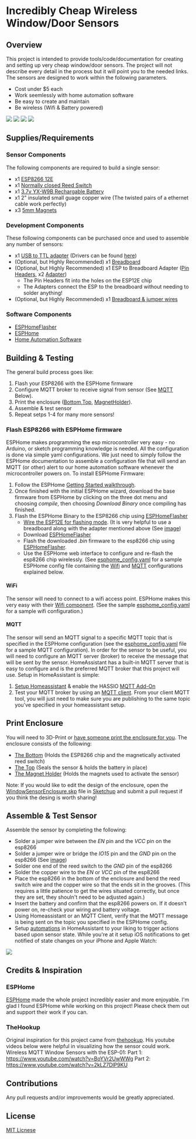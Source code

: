 # Incredibly Cheap Wireless Window/Door Sensors

## Overview

This project is intended to provide tools/code/documentation for creating and setting up very cheap window/door sensors. The project will not describe every detail in the process but it will point you to the needed links. The sensors are designed to work within the following parameters.

- Cost under $5 each
- Work seemlessly with home automation software
- Be easy to create and maintain
- Be wireless (Wifi & Battery powered)

![](images/size_view.JPG)
![](images/profile_view.png)
![](images/open_view.png)
![](images/assemble_view.JPG)

## Supplies/Requirements

### Sensor Components

The following components are required to build a single sensor:
- x1 [ESP8266 12E](https://www.aliexpress.com/item/new-ESP8266-Remote-Serial-Port-WIFI-Transceiver-Wireless-Module-Esp-12F-AP-STA/32633529267.html)
- x1 [Normally closed Reed Switch](https://www.aliexpress.com/item/5pcs-Reed-Switch-3-pin-Magnetic-Switch-2-5-14mm-Normally-Open-Normally-Closed-Conversion-2/32947287626.html)
- x1 [3.7v YX-W9B Rechargable Battery](https://www.aliexpress.com/item/1pc-3Pcs-380mAh-SmartWatch-Rechargeable-Li-ion-polymer-battery-For-DZ09-Smart-Watch-Battery-For-KSW/32927626838.html)
- x1 2" insulated small guage copper wire (The twisted pairs of a ethernet cable work perfectly)
- x3 [5mm Magnets](https://www.aliexpress.com/item/32953032626.html?spm=a2g0s.9042311.0.0.7d124c4ddOXJxX)

### Development Components

These following components can be purchased once and used to assemble any number of sensors:

- x1 [USB to TTL adapter](http://a.co/d/hhTu3ec) (Drivers can be found [here]( http://www.prolific.com.tw/US/ShowProduct.aspx?pcid=41&showlevel=0041-0041))
- (Optional, but Highly Recommended) x1 [Breadboard](https://www.aliexpress.com/item/32787386567.html)
- (Optional, but Highly Recommended) x1 ESP to Breadboard Adapter ([Pin Headers](https://www.aliexpress.com/item/86056-Free-Shipping-20pcs-2mm-40-Pin-Male-Single-Row-Pin-Header-Strip/32784910355.html), x2 [Adapter](https://www.aliexpress.com/item/IDE-2-5-to-3-5-inch-Laptop-Hard-Drive-Converter-Adapter/32335319922.html))
    - The Pin Headers fit into the holes on the ESP12E chip
    - The Adapters connect the ESP to the breadboard without needing to solder anything!
- (Optional, but Highly Recommended) x1 [Breadboard & jumper wires](https://www.aliexpress.com/item/3-3V-5V-MB102-Breadboard-power-module-MB-102-830-points-Solderless-Prototype-Bread-board-kit/32697390495.html)

### Software Components

- [ESPHomeFlasher](https://github.com/esphome/esphome-flasher/releases)
- [ESPHome](https://esphome.io)
- [Home Automation Software](https://www.home-assistant.io)

## Building & Testing

The general build process goes like:

1. Flash your ESP8266 with the ESPHome firmware
2. Configure MQTT broker to receive signal from sensor (See [MQTT](###MQTT) Below).
3. Print the enclosure ([Bottom](enclosure/Bottom.stl),[Top](enclosure/Top.stl), [MagnetHolder](enclosure/MagnetHolder.stl)).
4. Assemble & test sensor
5. Repeat setps 1-4 for many more sensors!

### Flash ESP8266 with ESPHome firmware

ESPHome makes programming the esp microcontroller very easy - no Arduino, or sketch programming knowledge is needed. All the configuration is done via simple yaml configurations. We just need to simply follow the ESPHome documentation to assemble a configuration file that will send an MQTT (or other) alert to our home automation software whenever the microcontroller powers on. To install ESPHome Firmware:

1. Follow the ESPHome [Getting Started walkthrough](https://esphome.io/guides/getting_started_hassio.html).
2. Once finished with the initial ESPHome wizard, download the base firmware from ESPHome by clicking on the three dot menu and choosing *compile*, then choosing *Download Binary* once compiling has finished.
3. Flash the ESPHome Binary to the ESP8266 chip using [ESPHomeFlasher](https://github.com/esphome/esphome-flasher/releases)
    - [Wire the ESP12E for flashing mode](http://cdn.srccodes.com/c/2017/02/57/6.png). (It is very helpful to use a breadboard along with the adapter mentioned above (See [image](images/esp8266_flash_wiring.png))
    - Download [ESPHomeFlasher](https://github.com/esphome/esphome-flasher/releases)
    - Flash the downloaded *.bin* firmware to the esp8266 chip using [ESPHomeFlasher](https://github.com/esphome/esphome-flasher/releases).
    - Use the ESPHome web interface to configure and re-flash the esp8266 chip wirelessly. (See [esphome_config.yaml](esphome_config.yaml) for a sample ESPHome config file containing the [Wifi](###WiFi) and [MQTT](###MQTT) configurations explained below.

#### WiFi

The sensor will need to connect to a wifi access point. ESPHome makes this very easy with their [Wifi component](https://esphome.io/components/wifi.html). (See the sample [esphome_config.yaml](esphome_config.yaml) for a sample wifi configuration.)

#### MQTT

The sensor will send an MQTT signal to a specific MQTT topic that is specified in the ESPHome configuration (see the [esphome_config.yaml](esphome_config.yaml) file for a sample MQTT configuration). In order for the sensor to be useful, you will need to configure an MQTT server (broker) to receive the message that will be sent by the sensor. HomeAssistant has a built-in MQTT server that is easy to configure and is the preferred MQTT broker that this project will use. Setup in HomeAssistant is simple:

1. [Setup Homeassistant](https://www.home-assistant.io/getting-started/) & enable the HASSIO [MQTT Add-On](https://www.home-assistant.io/addons/mosquitto/)
2. Test your MQTT broker by using an [MQTT client](https://www.hivemq.com/blog/seven-best-mqtt-client-tools/). From your client MQTT tool, you will just need to make sure you are publishing to the same topic you've specified in your homeassistant setup.

## Print Enclosure
You will need to 3D-Print or [have someone print the enclosure for you](https://lifehacker.com/five-best-3d-printing-services-1706410803). The enclosure consists of the following:

- [The Bottom](enclosure/Bottom.stl) (Holds the ESP8266 chip and the magnetically activated reed switch)
- [The Top](enclosure/Top.stl) (Seals the sensor & holds the battery in place)
- [The Magnet Holder](enclosure/MagnetHolder.stl) (Holds the magnets used to activate the sensor)

Note: If you would like to edit the design of the enclosure, open the [WindowSensorEnclosure.skp](enclosure/WindowSensorEnclosure.skp) file in [Sketchup](https://www.sketchup.com) and submit a pull request if you think the desing is worth sharing!

## Assemble & Test Sensor
Assemble the sensor by completing the following:

- Solder a jumper wire between the *EN* pin and the *VCC* pin on the esp8266
- Solder a jumper wire or bridge the *IO15* pin and the *GND* pin on the esp8266 (See [image](images/esp8266_pre_install.png))
- Solder one end of the reed switch to the *GND* pin of the esp8266
- Solder the copper wire to the *EN* or *VCC* pin of the esp8266
- Place the esp8266 in the bottom of the enclosure and bend the reed switch wire and the copper wire so that the ends sit in the grooves. (This requires a little patience to get the wires situated correctly, but once they are set, they shouln't need to be adjusted again.)
- Insert the battery and confirm that the esp8266 powers on. If it doesn't power on, re-check your wiring and battery voltage.
- Using Homeassistant or an MQTT Client, verify that the MQTT message is being sent on the topic you specified in the ESPHome config.
- Setup [automations](https://www.home-assistant.io/components/automation/) in HomeAssistant to your liking to trigger actions based upon sensor state. While you're at it setup iOS notifications to get notified of state changes on your iPhone and Apple Watch:

![](images/iphone_notification.png)

## Credits & Inspiration

### ESPHome
[ESPHome](https://esphome.io) made the whole project incredibly easier and more enjoyable. I'm glad I found ESPHome while working on this project! Please check them out and support their work if you can.

### TheHookup
Original inspiration for this project came from [thehookup](https://github.com/thehookup/MQTT_Window_Sensors). His youtube videos below were helpful in visualizing how the sensor could work.
Wireless MQTT Window Sensors with the ESP-01:
Part 1: https://www.youtube.com/watch?v=BoYVr2UwWWg
Part 2: https://www.youtube.com/watch?v=2kLZ7DlP9KU

## Contributions
Any pull requests and/or improvements would be greatly appreciated.

## License
[MIT Licnese](license.txt)
